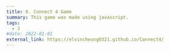```yaml
---
title: 8. Connect 4 Game
summary: This game was made using javascript.
tags:
  - J
#date: 2022-01-01
external_link: https://elvincheung0321.github.io/Connect4/
---
```


